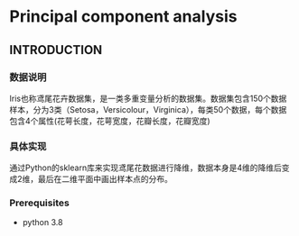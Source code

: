 # Principal component analysis   
## INTRODUCTION  
### 数据说明
Iris也称鸢尾花卉数据集，是一类多重变量分析的数据集。数据集包含150个数据样本，分为3类（Setosa，Versicolour，Virginica），每类50个数据，每个数据包含4个属性(花萼长度，花萼宽度，花瓣长度，花瓣宽度)      
### 具体实现   
通过Python的sklearn库来实现鸢尾花数据进行降维，数据本身是4维的降维后变成2维，最后在二维平面中画出样本点的分布。   
### Prerequisites    
- python 3.8  
